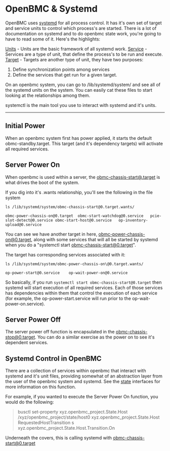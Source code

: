 OpenBMC & Systemd
===================
OpenBMC uses [systemd](https://en.wikipedia.org/wiki/Systemd) for all process control.  It has it's own set of target and service units to control which process's are started.  There is a lot of documentation on systemd and to do openbmc state work, you're going to have to read some of it.  Here's the highlights:

[Units](https://www.freedesktop.org/software/systemd/man/systemd.unit.html#) - Units are the basic framework of all systemd work.
[Service](https://www.freedesktop.org/software/systemd/man/systemd.service.html) - Services are a type of unit, that define the process's to be run and execute.
[Target](https://www.freedesktop.org/software/systemd/man/systemd.target.html) - Targets are another type of unit, they have two purposes:

1. Define synchronization points among services
2. Define the services that get run for a given target.

On an openbmc system, you can go to /lib/systemd/system/ and see all of the systemd units on the system.  You can easily cat these files to start looking at the relationships among them.

systemctl is the main tool you use to interact with systemd and it's units.

----------
## Initial Power
When an openbmc system first has power applied, it starts the default obmc-standby.target.  This target (and it's dependency targets) will activate all required services.

## Server Power On
When openbmc is used within a server, the [obmc-chassis-start@.target](https://github.com/openbmc/openbmc/blob/171031d20c7ed03900739d51ba53ad0001f98fa5/meta-phosphor/common/recipes-core/systemd/obmc-targets/obmc-chassis-start%40.target) is what drives the boot of the system.

If you dig into it's .wants relationship, you'll see the following in the file system

```
ls /lib/systemd/system/obmc-chassis-start@0.target.wants/

obmc-power-chassis-on@0.target  obmc-start-watchdog@0.service   pcie-slot-detect@0.service obmc-start-host@0.service   op-inventory-upload@0.service
```

You can see we have another target in here, obmc-power-chassis-on@0.target, along with some services that will all be started by systemd when you do a "systemctl start obmc-chassis-start@0.target".

The target has corresponding services associated with it:
```
ls /lib/systemd/system/obmc-power-chassis-on\@0.target.wants/

op-power-start@0.service    op-wait-power-on@0.service
```
So basically, if you run `systemctl start obmc-chassis-start@0.target` then systemd will start execution of all required services.  Each of those services has dependencies within them that control the execution of each service (for example, the op-power-start.service will run prior to the op-wait-power-on.service).

## Server Power Off
The server power off function is encapsulated in the obmc-chassis-stop@0.target.  You can do a similar exercise as the power on to see it's dependent services.

## Systemd Control in OpenBMC
There are a collection of services within openbmc that interact with systemd and it's unit files, providing somewhat of an abstraction layer from the user of the openbmc system and systemd.  See the [state](https://github.com/openbmc/phosphor-dbus-interfaces/tree/master/xyz/openbmc_project/State) interfaces for more information on this function.

For example, if you wanted to execute the Server Power On function, you would do the following:

> busctl set-property xyz.openbmc_project.State.Host /xyz/openbmc_project/state/host0 xyz.openbmc_project.State.Host RequestedHostTransition s xyz.openbmc_project.State.Host.Transition.On

Underneath the covers, this is calling systemd with obmc-chassis-start@0.target
